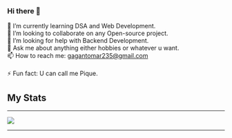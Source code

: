 ### Hi there 👋

🌱 I’m currently learning DSA and Web Development.<br>
👯 I’m looking to collaborate on any Open-source project.<br>
🤔 I’m looking for help with Backend Development.<br>
💬 Ask me about anything either hobbies or whatever u want.<br>
📫 How to reach me: gagantomar235@gmail.com  <br>       
⚡ Fun fact: U can call me Pique.
<h2>My Stats</h2>
<hr>
 <img src="https://github-readme-stats.vercel.app/api?username=lonewolf235&&show_icons=true&title_color=348781&icon_color=008b8b&text_color=008B8B&bg_color=E0FFFF">
<hr>
